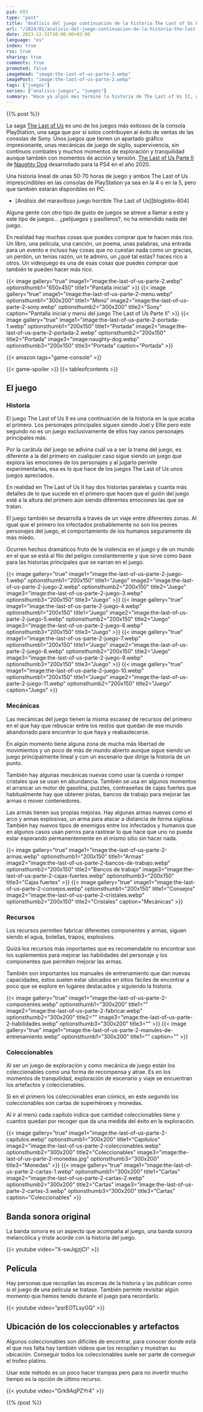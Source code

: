 ```yaml
---
pid: 693
type: "post"
title: "Análisis del juego continuación de la historia The Last of Us Parte 2"
url: "/2024/01/analisis-del-juego-continuacion-de-la-historia-the-last-of-us-parte-2/"
date: 2023-12-31T10:00:00+02:00
language: "es"
index: true
rss: true
sharing: true
comments: true
promoted: false
imageHead: "image:the-last-of-us-parte-2.webp"
imagePost: "image:the-last-of-us-parte-2.webp"
tags: ["juegos"]
series: ["analisis-juegos", "juegos"]
summary: "Hace ya algún mes terminé la historia de The Last of Us II, un juego que continúa la historia del primero que era un juego con una historia que tocaba las emociones este segundo no es menos y continua la historia de Joel y Ellie junto a otros personajes que se incorporan. Si la Parte I te gustó, esta Parte II es un imprescindible de las consolas de PlayStation."
---
```


{{% post %}}

La saga [The Last of Us](https://www.igdb.com/games/the-last-of-us) es uno de los juegos más exitosos de la consola PlayStation, una saga que por sí solos contribuyen al éxito de ventas de las consolas de Sony. Unos juegos que tienen un apartado gráfico impresionante, unas mecánicas de juego de sigilo, supervivencia, sin continuos combates y muchos momentos de exploración y tranquilidad aunque también con momentos de acción y tensión. [The Last of Us Parte II](https://www.igdb.com/games/the-last-of-us-part-ii) de [Naughty Dog](https://www.igdb.com/companies/naughty-dog) desarrollado para la PS4 en el año 2020.

Una historia lineal de unas 50-70 horas de juego y ambos The Last of Us imprescindibles en las consolas de PlayStation ya sea en la 4 o en la 5, pero que también estarán disponibles en PC.

* [Análisis del maravilloso juego horrible The Last of Us][blogbitix-604]

Alguna gente con otro tipo de gusto de juegos se atreve a llamar a este y este tipo de juegos… ¿pelijuegos y pasilleros?, no ha entendido nada del juego.

En realidad hay muchas cosas que puedes comprar que te hacen más rico. Un libro, una película, una canción, un poema, unas palabras, una entrada para un evento e incluso hay cosas que no cuestan nada como un gracias, un perdón, un tenías razón, un te admiro, un ¿qué tal estás? haces rico a otros. Un videojuego es una de esas cosas que puedes comprar que también te pueden hacer más rico.

{{< image
    gallery="true"
    image1="image:the-last-of-us-parte-2.webp" optionsthumb1="650x450" title1="Pantalla inicial" >}}
{{< image
    gallery="true"
    image1="image:the-last-of-us-parte-2-menu.webp" optionsthumb1="300x200" title1="Menú"
    image2="image:the-last-of-us-parte-2-sony.webp" optionsthumb2="300x200" title2="Sony"
    caption="Pantalla inicial y menú del juego The Last of Us Parte II" >}}
{{< image
    gallery="true"
    image1="image:the-last-of-us-parte-2-portada-1.webp" optionsthumb1="200x150" title1="Portada"
    image2="image:the-last-of-us-parte-2-portada-2.webp" optionsthumb2="200x150" title2="Portada"
    image3="image:naughty-dog.webp" optionsthumb3="200x150" title3="Portada"
    caption="Portada" >}}

{{< amazon
    tags="game-console" >}}

{{< game-spoiler >}}
{{< tableofcontents >}}

## El juego

### Historia

El juego The Last of Us II es una continuación de la historia en la que acaba el primero. Los personajes principales siguen siendo Joel y Ellie pero este segundo no es un juego exclusivamente de ellos hay varios personajes principales más.

Por la carátula del juego se adivina cuál va a ser la trama del juego, es diferente a la del primero en cualquier caso sigue siendo un juego que explora las emociones de los personajes y al jugarlo permite experimentarlas, esa es lo que hace de los juegos The Last of Us unos juegos apreciados.

En realidad en The Last of Us II hay dos historias paralelas y cuanta más detalles de lo que sucede en el primero que hacen que el guión del juego esté a la altura del primero aún siendo diferentes emociones las que se tratan.

El juego también se desarrolla a través de un viaje entre diferentes zonas. Al igual que el primero los infectados probablemente no son los peores personajes del juego, el comportamiento de los humanos seguramente da más miedo.

Ocurren hechos dramáticos fruto de la violencia en el juego y de un mundo en el que se está al filo del peligro constantemente y que sirve como base para las historias principales que se narran en el juego.

{{< image
    gallery="true"
    image1="image:the-last-of-us-parte-2-juego-1.webp" optionsthumb1="200x150" title1="Juego"
    image2="image:the-last-of-us-parte-2-juego-2.webp" optionsthumb2="200x150" title2="Juego"
    image3="image:the-last-of-us-parte-2-juego-3.webp" optionsthumb3="200x150" title3="Juego" >}}
{{< image
    gallery="true"
    image1="image:the-last-of-us-parte-2-juego-4.webp" optionsthumb1="200x150" title1="Juego"
    image2="image:the-last-of-us-parte-2-juego-5.webp" optionsthumb2="200x150" title2="Juego"
    image3="image:the-last-of-us-parte-2-juego-6.webp" optionsthumb3="200x150" title3="Juego" >}}
{{< image
    gallery="true"
    image1="image:the-last-of-us-parte-2-juego-7.webp" optionsthumb1="200x150" title1="Juego"
    image2="image:the-last-of-us-parte-2-juego-8.webp" optionsthumb2="200x150" title2="Juego"
    image3="image:the-last-of-us-parte-2-juego-9.webp" optionsthumb3="200x150" title3="Juego" >}}
{{< image
    gallery="true"
    image1="image:the-last-of-us-parte-2-juego-10.webp" optionsthumb1="200x150" title1="Juego"
    image2="image:the-last-of-us-parte-2-juego-11.webp" optionsthumb2="200x150" title2="Juego"
    caption="Juego" >}}

### Mecánicas

Las mecánicas del juego tienen la misma escasez de recursos del primero en el que hay que rebuscar entre los restos que quedan de ese mundo abandonado para encontrar lo que haya y reabastecerse.

En algún momento tiene alguna zona de mucha más libertad de movimientos y un poco de más de mundo abierto aunque sigue siendo un juego principalmente lineal y con un escenario que dirige la historia de un punto.

También hay algunas mecánicas nuevas como usar la cuerda o romper cristales que se usan en abundancia. También se usa en algunos momentos el arrancar un motor de gasolina, puzzles, contraseñas de cajas fuertes que habitualmente hay que obtener pistas, bancos de trabajo para mejorar las armas o mover contenedores.

Las armás tienen sus propias mejoras. Hay algunas armas nuevas como el arco y armas explosivas, un arma para atacar a distancia de forma sigilosa. También hay nuevos tipos de enemigos entre los infectados y humanos que en algunos casos usan perros para rastrear lo que hace que uno no pueda estar esperando permanentemente en el mismo sitio sin hacer nada.

{{< image
    gallery="true"
    image1="image:the-last-of-us-parte-2-armas.webp" optionsthumb1="200x150" title1="Armas"
    image2="image:the-last-of-us-parte-2-bancos-de-trabajo.webp" optionsthumb2="200x150" title2="Bancos de trabajo"
    image3="image:the-last-of-us-parte-2-cajas-fuertes.webp" optionsthumb3="200x150" title3="Cajas fuertes" >}}
{{< image
    gallery="true"
    image1="image:the-last-of-us-parte-2-consejos.webp" optionsthumb1="200x150" title1="Consejos"
    image2="image:the-last-of-us-parte-2-cristales.webp" optionsthumb2="200x150" title2="Cristales"
    caption="Mecánicas" >}}

### Recursos

Los recursos permiten fabricar diferentes componentes y armas, siguen siendo el agua, botellas, trapos, explosivos.

Quizá los recursos más importantes que es recomendable no encontrar son los suplementos para mejorar las habilidades del personaje y los componentes que permiten mejorar las armas.

También son importantes los manuales de entrenamiento que dan nuevas capacidades, estos suelen estar ubicados en sitios fáciles de encontrar a poco que se explore en lugares destacados y siguiendo la historia.

{{< image
    gallery="true"
    image1="image:the-last-of-us-parte-2-componentes.webp" optionsthumb1="300x200" title1=""
    image2="image:the-last-of-us-parte-2-fabricar.webp" optionsthumb2="300x200" title2=""
    image3="image:the-last-of-us-parte-2-habilidades.webp" optionsthumb3="300x200" title3="" >}}
{{< image
    gallery="true"
    image1="image:the-last-of-us-parte-2-manules-de-entrenamiento.webp" optionsthumb1="300x200" title1=""
    caption="" >}}

### Coleccionables

Al ser un juego de exploración y como mecánica de juego están los coleccionables como una forma de recompensa y atrae. Es en los momentos de tranquilidad, exploración de escenario y viaje se encuentran los artefactos y coleccionables.

Si en el primero los coleccionables eran cómics, en este segundo los coleccionables son cartas de superhéroes y monedas.

Al ir al menú cada capítulo indica que cantidad coleccionables tiene y cuantos quedan por recoger que da una medida del éxito en la exploración.

{{< image
    gallery="true"
    image1="image:the-last-of-us-parte-2-capitulos.webp" optionsthumb1="300x200" title1="Capítulos"
    image2="image:the-last-of-us-parte-2-coleccionables.webp" optionsthumb2="300x200" title2="Coleccionables"
    image3="image:the-last-of-us-parte-2-monedas.jpg" optionsthumb3="300x200" title3="Monedas" >}}
{{< image
    gallery="true"
    image1="image:the-last-of-us-parte-2-cartas-1.webp" optionsthumb1="300x200" title1="Cartas"
    image2="image:the-last-of-us-parte-2-cartas-2.webp" optionsthumb2="300x200" title2="Cartas"
    image3="image:the-last-of-us-parte-2-cartas-3.webp" optionsthumb3="300x200" title3="Cartas"
    caption="Coleccionables" >}}

## Banda sonora original

La banda sonora es un aspecto que acompaña al juego, una banda sonora melancólica y triste acorde con la historia del juego.

{{< youtube
    video="X-swJqjzjCI" >}}

## Película

Hay personas que recopilan las escenas de la historia y las publican como si el juego de una película se tratase. También permite revisitar algún momento que hemos tenido durante el juego para recordarlo.

{{< youtube
    video="psrEOTLsyGQ" >}}

## Ubicación de los coleccionables y artefactos

Algunos coleccionables son difíciles de encontrar, para conocer donde está el que nos falta hay también vídeos que los recopilan y muestran su ubicación. Conseguir todos los coleccionables suele ser parte de conseguir el trofeo platino.

Usar este método es un poco hacer trampas pero para no invertir mucho tiempo es la opción de último recurso.

{{< youtube
    video="Grk9AqPZYr4" >}}

{{% /post %}}